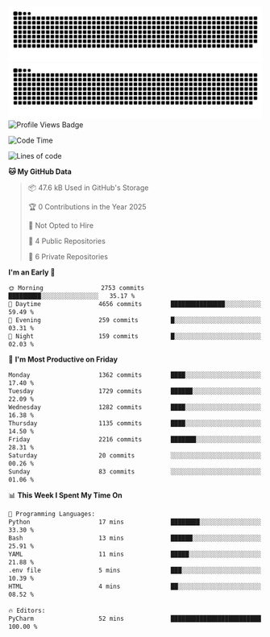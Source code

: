 <img src="https://github.com/nielsbaggerman/nielsbaggerman/blob/output/github-contribution-grid-snake.svg#gh-light-mode-only" alt="GitHub Snake Light">
<img src="https://github.com/nielsbaggerman/nielsbaggerman/blob/output/github-contribution-grid-snake-dark.svg#gh-dark-mode-only" alt="GitHub Snake Dark">
<img src="https://komarev.com/ghpvc/?username=nielsbaggerman&amp;label=Profile+Views" alt="Profile Views Badge" />

<!--START_SECTION:waka-->
![Code Time](http://img.shields.io/badge/Code%20Time-2%2C263%20hrs%2013%20mins-blue)

![Lines of code](https://img.shields.io/badge/From%20Hello%20World%20I%27ve%20Written-9.1%20million%20lines%20of%20code-blue)

**🐱 My GitHub Data** 

> 📦 47.6 kB Used in GitHub's Storage 
 > 
> 🏆 0 Contributions in the Year 2025
 > 
> 🚫 Not Opted to Hire
 > 
> 📜 4 Public Repositories 
 > 
> 🔑 6 Private Repositories 
 > 
**I'm an Early 🐤** 

```text
🌞 Morning                2753 commits        █████████░░░░░░░░░░░░░░░░   35.17 % 
🌆 Daytime                4656 commits        ███████████████░░░░░░░░░░   59.49 % 
🌃 Evening                259 commits         █░░░░░░░░░░░░░░░░░░░░░░░░   03.31 % 
🌙 Night                  159 commits         █░░░░░░░░░░░░░░░░░░░░░░░░   02.03 % 
```
📅 **I'm Most Productive on Friday** 

```text
Monday                   1362 commits        ████░░░░░░░░░░░░░░░░░░░░░   17.40 % 
Tuesday                  1729 commits        ██████░░░░░░░░░░░░░░░░░░░   22.09 % 
Wednesday                1282 commits        ████░░░░░░░░░░░░░░░░░░░░░   16.38 % 
Thursday                 1135 commits        ████░░░░░░░░░░░░░░░░░░░░░   14.50 % 
Friday                   2216 commits        ███████░░░░░░░░░░░░░░░░░░   28.31 % 
Saturday                 20 commits          ░░░░░░░░░░░░░░░░░░░░░░░░░   00.26 % 
Sunday                   83 commits          ░░░░░░░░░░░░░░░░░░░░░░░░░   01.06 % 
```


📊 **This Week I Spent My Time On** 

```text
💬 Programming Languages: 
Python                   17 mins             ████████░░░░░░░░░░░░░░░░░   33.30 % 
Bash                     13 mins             ██████░░░░░░░░░░░░░░░░░░░   25.91 % 
YAML                     11 mins             █████░░░░░░░░░░░░░░░░░░░░   21.88 % 
.env file                5 mins              ███░░░░░░░░░░░░░░░░░░░░░░   10.39 % 
HTML                     4 mins              ██░░░░░░░░░░░░░░░░░░░░░░░   08.52 % 

🔥 Editors: 
PyCharm                  52 mins             █████████████████████████   100.00 % 
```


<!--END_SECTION:waka-->
